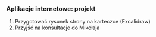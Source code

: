 ### Aplikacje internetowe: projekt

1. Przygotować rysunek strony na karteczce (Excalidraw) 
2. Przyjść na konsultacje do Mikołaja


